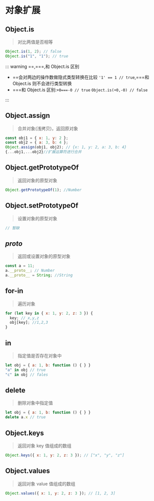 # 对象扩展

## Object.is

> 对比两值是否相等

```js
Object.is(1, 2); // false
Object.is("1", "1"); // true
```

::: warning ==,===,和 Object.is 区别

- ==会对两边的操作数做隐式类型转换在比较 `'1' == 1 // true`,===和 Object.is 则不会进行类型转换
- ===和 Object.is 区别:`+0===-0 // true` `Object.is(+0,-0) // false`

:::

## Object.assign

> 合并对象(浅拷贝)，返回原对象

```js
const obj1 = { x: 1, y: 2 };
const obj2 = { a: 3, b: 4 };
Object.assign(obj1, obj2); // {x: 1, y: 2, a: 3, b: 4}
{...obj1,...obj2}//扩展运算符进行合并
```

## Object.getPrototypeOf

> 返回对象的原型对象

```js
Object.getPrototypeOf(1); //Number
```

## Object.setPrototypeOf

> 设置对象的原型对象

```js
// 暂缺
```

## _proto_

> 返回或设置对象的原型对象

```js
const a = 11;
a.__proto__; // Number
a.__proto__ = String; //String
```

## for-in

> 遍历对象

```js
for (let key in { x: 1, y: 2, z: 3 }) {
  key; // x,y,z
  obj[key]; //1,2,3
}
```

## in

> 指定值是否存在对象中

```js
let obj = { a: 1, b: function () { } }
"a" in obj // true
"c" in obj // fales
```

## delete

> 删除对象中指定值

```js
let obj = { a: 1, b: function () { } }
delete a.x // true
```

## Object.keys

> 返回对象 key 值组成的数组

```js
Object.keys({ x: 1, y: 2, z: 3 }); // ["x", "y", "z"]
```

## Object.values

> 返回对象 value 值组成的数组

```js
Object.values({ x: 1, y: 2, z: 3 }); // [1, 2, 3]
```
